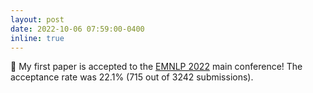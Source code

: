 ```yaml
---
layout: post
date: 2022-10-06 07:59:00-0400
inline: true
---
```


:tada: My first paper is accepted to the <a href="https://2022.emnlp.org/">EMNLP 2022</a> main conference! The acceptance rate was 22.1% (715 out of 3242 submissions).
